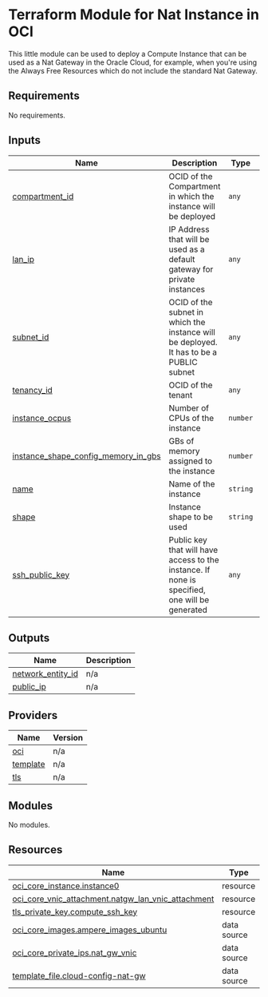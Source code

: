 # Terraform Module for Nat Instance in OCI

This little module can be used to deploy a Compute Instance that can be used as a Nat Gateway in the Oracle Cloud, for example, when you're using the Always Free Resources which do not include the standard Nat Gateway.

## Requirements

No requirements.

## Inputs

| Name | Description | Type | Default | Required |
|------|-------------|------|---------|:--------:|
| <a name="input_compartment_id"></a> [compartment\_id](#input\_compartment\_id) | OCID of the Compartment in which the instance will be deployed | `any` | n/a | yes |
| <a name="input_lan_ip"></a> [lan\_ip](#input\_lan\_ip) | IP Address that will be used as a default gateway for private instances | `any` | n/a | yes |
| <a name="input_subnet_id"></a> [subnet\_id](#input\_subnet\_id) | OCID of the subnet in which the instance will be deployed. It has to be a PUBLIC subnet | `any` | n/a | yes |
| <a name="input_tenancy_id"></a> [tenancy\_id](#input\_tenancy\_id) | OCID of the tenant | `any` | n/a | yes |
| <a name="input_instance_ocpus"></a> [instance\_ocpus](#input\_instance\_ocpus) | Number of CPUs of the instance | `number` | `1` | no |
| <a name="input_instance_shape_config_memory_in_gbs"></a> [instance\_shape\_config\_memory\_in\_gbs](#input\_instance\_shape\_config\_memory\_in\_gbs) | GBs of memory assigned to the instance | `number` | `6` | no |
| <a name="input_name"></a> [name](#input\_name) | Name of the instance | `string` | `"Nat-Gateway-Instance"` | no |
| <a name="input_shape"></a> [shape](#input\_shape) | Instance shape to be used | `string` | `"VM.Standard.A1.Flex"` | no |
| <a name="input_ssh_public_key"></a> [ssh\_public\_key](#input\_ssh\_public\_key) | Public key that will have access to the instance. If none is specified, one will be generated | `any` | `null` | no |

## Outputs

| Name | Description |
|------|-------------|
| <a name="output_network_entity_id"></a> [network\_entity\_id](#output\_network\_entity\_id) | n/a |
| <a name="output_public_ip"></a> [public\_ip](#output\_public\_ip) | n/a |

## Providers

| Name | Version |
|------|---------|
| <a name="provider_oci"></a> [oci](#provider\_oci) | n/a |
| <a name="provider_template"></a> [template](#provider\_template) | n/a |
| <a name="provider_tls"></a> [tls](#provider\_tls) | n/a |

## Modules

No modules.

## Resources

| Name | Type |
|------|------|
| [oci_core_instance.instance0](https://registry.terraform.io/providers/oracle/oci/latest/docs/resources/core_instance) | resource |
| [oci_core_vnic_attachment.natgw_lan_vnic_attachment](https://registry.terraform.io/providers/oracle/oci/latest/docs/resources/core_vnic_attachment) | resource |
| [tls_private_key.compute_ssh_key](https://registry.terraform.io/providers/hashicorp/tls/latest/docs/resources/private_key) | resource |
| [oci_core_images.ampere_images_ubuntu](https://registry.terraform.io/providers/oracle/oci/latest/docs/data-sources/core_images) | data source |
| [oci_core_private_ips.nat_gw_vnic](https://registry.terraform.io/providers/oracle/oci/latest/docs/data-sources/core_private_ips) | data source| [oci_identity_availability_domain.ad](https://registry.terraform.io/providers/oracle/oci/latest/docs/data-sources/identity_availability_domain) | data source |
| [template_file.cloud-config-nat-gw](https://registry.terraform.io/providers/hashicorp/template/latest/docs/data-sources/file) | data source |